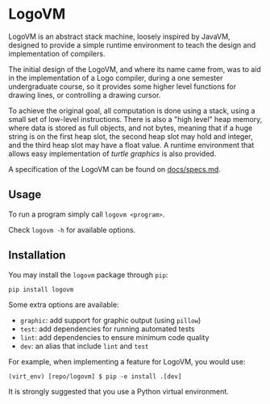 LogoVM
======

LogoVM is an abstract stack machine, loosely inspired by JavaVM,
designed to provide a simple runtime environment to teach the design
and implementation of compilers.

The initial design of the LogoVM, and where its name came from, was to
aid in the implementation of a Logo
compiler, during a one semester undergraduate course, so it provides
some higher level functions for drawing lines, or controlling a drawing
cursor.

To achieve the original goal, all computation is done using a stack,
using a small set of low-level instructions. There is also a "high
level" heap memory, where data is stored as full objects, and not
bytes, meaning that if a huge string is on the first heap slot, the
second heap slot may hold and integer, and the third heap slot may have
a float value. A runtime environment that allows easy implementation of
_turtle graphics_ is also provided.

A specification of the LogoVM can be found on
[docs/specs.md](docs/specs.md).


Usage
-----

To run a program simply call `logovm <program>`.

Check `logovm -h` for available options.


Installation
------------

You may install the `logovm` package through `pip`:
```
pip install logovm
```

Some extra options are available:
* `graphic`: add support for graphic output (using `pillow`)
* `test`: add dependencies for running automated tests
* `lint`: add dependencies to ensure minimum code quality
* `dev`: an alias that include `lint` and `test`

For example, when implementing a feature for LogoVM, you would use:
```
(virt_env) [repo/logovm] $ pip -e install .[dev]
```

It is strongly suggested that you use a Python virtual environment.

